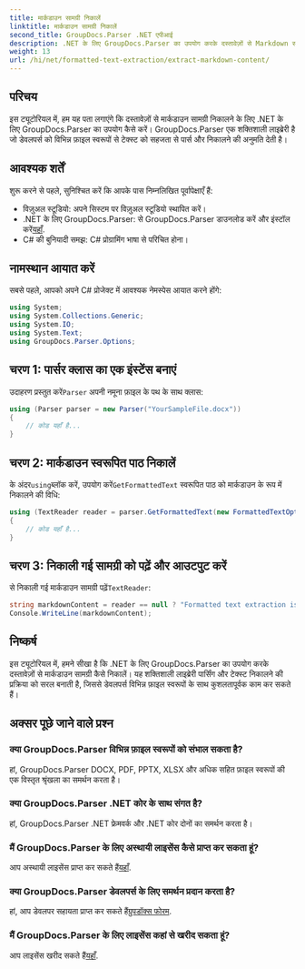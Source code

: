```yaml
---
title: मार्कडाउन सामग्री निकालें
linktitle: मार्कडाउन सामग्री निकालें
second_title: GroupDocs.Parser .NET एपीआई
description: .NET के लिए GroupDocs.Parser का उपयोग करके दस्तावेज़ों से Markdown सामग्री निकालने का तरीका जानें। यह ट्यूटोरियल सहज पाठ निष्कर्षण के लिए चरण-दर-चरण निर्देश प्रदान करता है।
weight: 13
url: /hi/net/formatted-text-extraction/extract-markdown-content/
---
```

## परिचय
इस ट्यूटोरियल में, हम यह पता लगाएंगे कि दस्तावेज़ों से मार्कडाउन सामग्री निकालने के लिए .NET के लिए GroupDocs.Parser का उपयोग कैसे करें। GroupDocs.Parser एक शक्तिशाली लाइब्रेरी है जो डेवलपर्स को विभिन्न फ़ाइल स्वरूपों से टेक्स्ट को सहजता से पार्स और निकालने की अनुमति देती है।
## आवश्यक शर्तें
शुरू करने से पहले, सुनिश्चित करें कि आपके पास निम्नलिखित पूर्वापेक्षाएँ हैं:
- विज़ुअल स्टूडियो: अपने सिस्टम पर विज़ुअल स्टूडियो स्थापित करें।
-  .NET के लिए GroupDocs.Parser: से GroupDocs.Parser डाउनलोड करें और इंस्टॉल करें[यहाँ](https://releases.groupdocs.com/parser/net/).
- C# की बुनियादी समझ: C# प्रोग्रामिंग भाषा से परिचित होना।

## नामस्थान आयात करें
सबसे पहले, आपको अपने C# प्रोजेक्ट में आवश्यक नेमस्पेस आयात करने होंगे:
```csharp
using System;
using System.Collections.Generic;
using System.IO;
using System.Text;
using GroupDocs.Parser.Options;
```
## चरण 1: पार्सर क्लास का एक इंस्टेंस बनाएं
 उदाहरण प्रस्तुत करें`Parser` अपनी नमूना फ़ाइल के पथ के साथ क्लास:
```csharp
using (Parser parser = new Parser("YourSampleFile.docx"))
{
    // कोड यहाँ है...
}
```
## चरण 2: मार्कडाउन स्वरूपित पाठ निकालें
 के अंदर`using`ब्लॉक करें, उपयोग करें`GetFormattedText` स्वरूपित पाठ को मार्कडाउन के रूप में निकालने की विधि:
```csharp
using (TextReader reader = parser.GetFormattedText(new FormattedTextOptions(FormattedTextMode.Markdown)))
{
    // कोड यहाँ है...
}
```
## चरण 3: निकाली गई सामग्री को पढ़ें और आउटपुट करें
 से निकाली गई मार्कडाउन सामग्री पढ़ें`TextReader`:
```csharp
string markdownContent = reader == null ? "Formatted text extraction isn't supported" : reader.ReadToEnd();
Console.WriteLine(markdownContent);
```

## निष्कर्ष
इस ट्यूटोरियल में, हमने सीखा है कि .NET के लिए GroupDocs.Parser का उपयोग करके दस्तावेज़ों से मार्कडाउन सामग्री कैसे निकालें। यह शक्तिशाली लाइब्रेरी पार्सिंग और टेक्स्ट निकालने की प्रक्रिया को सरल बनाती है, जिससे डेवलपर्स विभिन्न फ़ाइल स्वरूपों के साथ कुशलतापूर्वक काम कर सकते हैं।
## अक्सर पूछे जाने वाले प्रश्न
### क्या GroupDocs.Parser विभिन्न फ़ाइल स्वरूपों को संभाल सकता है?
हां, GroupDocs.Parser DOCX, PDF, PPTX, XLSX और अधिक सहित फ़ाइल स्वरूपों की एक विस्तृत श्रृंखला का समर्थन करता है।
### क्या GroupDocs.Parser .NET कोर के साथ संगत है?
हां, GroupDocs.Parser .NET फ्रेमवर्क और .NET कोर दोनों का समर्थन करता है।
### मैं GroupDocs.Parser के लिए अस्थायी लाइसेंस कैसे प्राप्त कर सकता हूं?
 आप अस्थायी लाइसेंस प्राप्त कर सकते हैं[यहाँ](https://purchase.groupdocs.com/temporary-license/).
### क्या GroupDocs.Parser डेवलपर्स के लिए समर्थन प्रदान करता है?
 हां, आप डेवलपर सहायता प्राप्त कर सकते हैं[ग्रुपडॉक्स फोरम](https://forum.groupdocs.com/c/parser/17).
### मैं GroupDocs.Parser के लिए लाइसेंस कहां से खरीद सकता हूं?
 आप लाइसेंस खरीद सकते हैं[यहाँ](https://purchase.groupdocs.com/buy).
